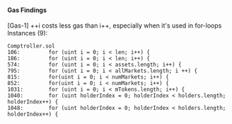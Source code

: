 #### Gas Findings

[Gas-1] ++i costs less gas than i++, especially when it's used in for-loops
Instances (9):
```
Comptroller.sol
106:         for (uint i = 0; i < len; i++) {
186:         for (uint i = 0; i < len; i++) {
574:         for (uint i = 0; i < assets.length; i++) {
795:         for (uint i = 0; i < allMarkets.length; i ++) {
815:         for(uint i = 0; i < numMarkets; i++) {
852:         for(uint i = 0; i < numMarkets; i++) {
1031:        for (uint i = 0; i < mTokens.length; i++) {
1040:        for (uint holderIndex = 0; holderIndex < holders.length; holderIndex++) {
1048:        for (uint holderIndex = 0; holderIndex < holders.length; holderIndex++) {
```

 